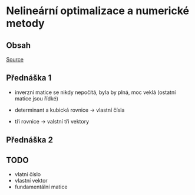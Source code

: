 # Nelineární optimalizace a numerické metody

## Obsah

[Source](http://mech.fsv.cvut.cz/~jk/minon2021.html)

## Přednáška 1

- inverzní matice se nikdy nepočítá, byla by plná, moc veklá (ostatní matice jsou řídké)

- determinant a kubická rovnice -> vlastní čísla
- tři rovnice -> valstní tři vektory

## Přednáška 2

## TODO

- vlatní číslo 
- vlastní vektor
- fundamentální matice

